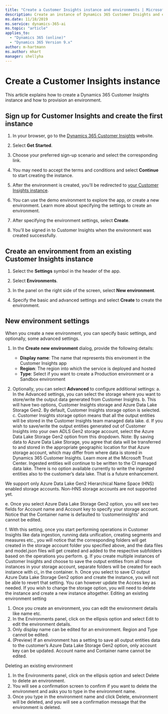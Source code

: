 ```yaml
---
title: "Create a Customer Insights instance and environments | Microsoft Docs"
description: Create an instance of Dynamics 365 Customer Insights and environments in existing instances.
ms.date: 11/18/2019
ms.service: dynamics-365-ai
ms.topic: "article"
applies_to: 
  - "Dynamics 365 (online)"
  - "Dynamics 365 Version 9.x"
author: m-hartmann
ms.author: mhart
manager: shellyha
---
```


# Create a Customer Insights instance

This article explains how to create a Dynamics 365 Customer Insights instance and how to provision an environment.

## Sign up for Customer Insights and create the first instance

1. In your browser, go to the [Dynamics 365 Customer Insights](https://dynamics.microsoft.com/ai/customer-insights/) website.

2. Select **Get Started**.

3. Choose your preferred sign-up scenario and select the corresponding link.

4. You may need to accept the terms and conditions and select **Continue** to start creating the instance.

5. After the environment is created, you'll be redirected to [your Customer Insights instance](https://home.ci.ai.dynamics.com).

6. You can use the demo environment to explore the app, or create a new environment. Learn more about specifying the settings to create an environment.

7. After specifying the environment settings, select **Create**.

8. You'll be signed in to Customer Insights when the environment was created successfully.

## Create an environment from an existing Customer Insights instance

1. Select the **Settings** symbol in the header of the app.

2. Select **Environments**.

3. In the panel on the right side of the screen, select **New environment**.

4. Specify the basic and advanced settings and select **Create** to create the environment.

## New environment settings

When you create a new environment, you can specify basic settings, and optionally, some advanced settings.

1. In the **Create new environment** dialog, provide the following details:
   - **Display name**: The name that represents this enviroment in the Customer Insights app
   - **Region**: The region into which the service is deployed and hosted
   - **Type**: Select if you want to create a Production environment or a Sandbox environment

2.	Optionally, you can select **Advanced** to configure additional settings:
a.	In the Advanced settings, you can select the storage where you want to store/write the output data generated from Customer Insights. 
b.	This will have two options, Customer Insights storage and Azure Data Lake Storage Gen2. By default, Customer Insights storage option is selected.
c.	Customer Insights storage option means that all the output entities will be stored in the Customer Insights team managed data lake.
d.	If you wish to save/write the output entities generated out of Customer Insights into your own ADLS Gen2 storage account, select the Azure Data Lake Storage Gen2 option from this dropdown.
Note:
By saving data to Azure Data Lake Storage, you agree that data will be transferred to and stored in the appropriate geographic location for that Azure storage account, which may differ from where data is stored in Dynamics 365 Customer Insights.  Learn more at the Microsoft Trust Center.
Ingested entities will continue to be written to the CI managed data lake. There is no option available currently to write the ingested entities also to the customer’s data lake. That is a future enhancement.

We support only Azure Data Lake Gen2 Hierarchical Name Space (HNS) enabled storage accounts. Non-HNS storage accounts are not supported yet.

e.	Once you select Azure Data Lake Storage Gen2 option, you will see two fields for Account name and Account key to specify your storage account. Notice that the Container name is defaulted to ‘customerinsights’ and cannot be edited. 
 
f.	With this setting, once you start performing operations in Customer Insights like data ingestion, running data unification, creating segments and measures etc., you will notice that the corresponding folders will get created in the storage account folder you specified above, and the data files and model.json files will get created and added to the respective subfolders based on the operations you perform.
g.	If you create multiple instances of Customer Insights and choose to save the output entities from all those instances in your storage account, separate folders will be created for each instance with ci_<instanceid> in the container.
h.	Once you select to save CI output Azure Data Lake Storage Gen2 option and create the instance, you will not be able to revert that setting. You can however update the Access key as needed. If you wish to change the storage option, you will need to delete the instance and create a new instance altogether.
Editing an existing environment setting
1.	Once you create an environment, you can edit the environment details like name etc.
2.	In the Environments panel, click on the ellipsis option and select Edit to edit the environment details.
3.	Only display name can be edited for an environment. Region and Type cannot be edited.
4.	(Preview) If an environment has a setting to save all output entities data to the customer’s Azure Data Lake Storage Gen2 option, only account key can be updated. Account name and Container name cannot be edited.
 
Deleting an existing environment
1.	In the Environments panel, click on the ellipsis option and select Delete to delete an environment.
2.	You will see a confirmation screen to confirm if you want to delete the environment and asks you to type in the environment name.
3.	Once you type in the environment name and click Delete, environment will be deleted, and you will see a confirmation message that the environment is deleted.
